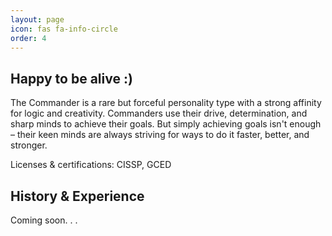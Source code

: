 ```yaml
---
layout: page
icon: fas fa-info-circle
order: 4
---
```


## Happy to be alive :)

The Commander is a rare but forceful personality type with a strong affinity for logic and creativity. Commanders use their drive, determination, and sharp minds to achieve their goals. But simply achieving goals isn't enough – their keen minds are always striving for ways to do it faster, better, and stronger.

Licenses & certifications: CISSP, GCED

## History & Experience

Coming soon. . . 
